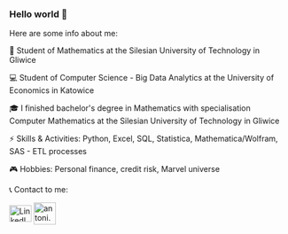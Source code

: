### Hello world 👋

Here are some info about me:

 📖 Student of Mathematics at the Silesian University of Technology in Gliwice 
 
 💻 Student of Computer Science - Big Data Analytics at the University of Economics in Katowice
 
 🎓 I finished bachelor's degree in Mathematics with specialisation Computer Mathematics at the Silesian University of Technology in Gliwice
 
 ⚡ Skills & Activities: Python, Excel, SQL, Statistica, Mathematica/Wolfram, SAS - ETL processes

 🎮 Hobbies: Personal finance, credit risk, Marvel universe

 📞 Contact to me: 

<a href="https://linkedin.com/in/antoni-peruzynski" target="blank"><img align="center" src="https://camo.githubusercontent.com/28bbd2596707954793abeff9eb24d343c1c78b7bf184b90294b4b190c6097a65/68747470733a2f2f63646e2e6a7364656c6976722e6e65742f6e706d2f73696d706c652d69636f6e7340332e302e312f69636f6e732f6c696e6b6564696e2e737667" alt="LinkedIN" height="30" width="40" /></a>
<a href="mailto:antoni.peruzynski@gmail.com" target="blank"><img align="center" src="https://cdn-icons-png.flaticon.com/512/732/732200.png" alt="antoni.peruzynski@gmail.com" height="40" width="40" /></a>


<!--
**antoniperuzynski/antoniperuzynski** is a ✨ _special_ ✨ repository because its `README.md` (this file) appears on your GitHub profile.

Here are some ideas to get you started:

- 🔭 I’m currently working on ...
- 🌱 I’m currently learning ...
- 👯 I’m looking to collaborate on ...
- 🤔 I’m looking for help with ...
- 💬 Ask me about ...
- 📫 How to reach me: ...
- 😄 Pronouns: ...
- ⚡ Fun fact: ...
-->
